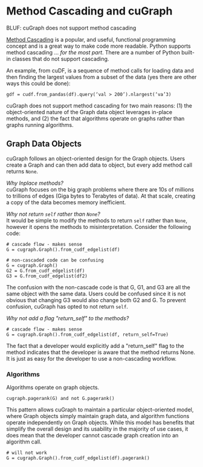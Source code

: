 
# Method Cascading and cuGraph

BLUF: cuGraph does not support method cascading

[Method Cascading](https://en.wikipedia.org/wiki/Method_cascading) is a popular, and useful, functional programming concept and is a great way to make code more readable.  Python supports method cascading ... _for the most part_.  There are a number of Python built-in classes that do not support cascading.

An example, from cuDF, is a sequence of method calls for  loading data and then finding the largest values from a subset of the data (yes there are other ways this could be done):

```
gdf = cudf.from_pandas(df).query(‘val > 200’).nlargest(‘va’3)
```

cuGraph does not support method cascading for two main reasons: (1) the object-oriented nature of the Graph data object leverages in-place methods, and (2) the fact that algorithms operate on graphs rather than graphs running algorithms.

## Graph Data Objects
cuGraph follows an object-oriented design for the Graph objects.  Users create a Graph and can then add data to object, but every add method call returns `None`.

_Why Inplace methods?_ <br>
cuGraph focuses on the big graph problems where there are 10s of millions to trillions of edges (Giga bytes to Terabytes of data). At that scale, creating a copy of the data becomes memory inefficient.

_Why not return `self` rather than `None`?_<br>
It would be simple to modify the methods to return `self` rather than `None`, however it opens the methods to misinterpretation.  Consider the following code:

```
# cascade flow - makes sense
G = cugraph.Graph().from_cudf_edgelist(df)

# non-cascaded code can be confusing
G = cugraph.Graph()
G2 = G.from_cudf_edgelist(df)
G3 = G.from_cudf_edgelist(df2)
```
The confusion with the non-cascade code is that G, G1, and G3 are all the same object with the same data.   Users could be confused since it is not obvious that changing G3 would also change both G2 and G.  To prevent confusion, cuGraph has opted to not return `self`.

_Why not add a flag "return_self" to the methods?_<br>
```
# cascade flow - makes sense
G = cugraph.Graph().from_cudf_edgelist(df, return_self=True)
```
The fact that a developer would explicitly add a "return_self" flag to the method indicates that the developer is aware that the method returns None. It is just as easy for the developer to use a non-cascading workflow.

### Algorithms
Algorithms operate on graph objects.
```
cugraph.pagerank(G) and not G.pagerank()
```
This pattern allows cuGraph to maintain a particular object-oriented model, where Graph objects simply maintain graph data, and algorithm functions operate independently on Graph objects. While this model has benefits that simplify the overall design and its usability in the majority of use cases, it does mean that the developer cannot cascade graph creation into an algorithm call.

```
# will not work
G = cugraph.Graph().from_cudf_edgelist(df).pagerank()
```
